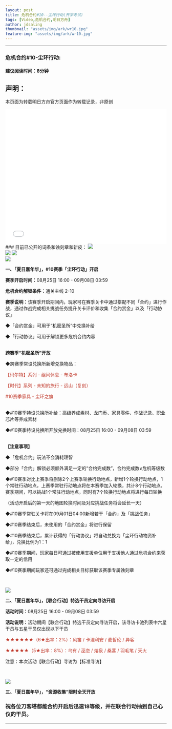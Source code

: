 ```yaml
---
layout: post
title: 危机合约#10--尘环行动(开学考试)
tags: [Video,危机合约,明日方舟]
author: jdsaling
thumbnail: "assets/img/ark/wr10.jpg"
feature-img: "assets/img/ark/wr10.jpg"
---
```


---
### 危机合约#10-尘环行动:
#### 建议阅读时间：8分钟  

## 声明：
本页面为转载明日方舟官方页面作为转载记录，非原创  

<iframe src="//player.bilibili.com/player.html?aid=429631073&bvid=BV14G411b7VF&cid=808398201&page=2" scrolling="no" border="0" height=420 width='100%' frameborder="no" framespacing="0" allowfullscreen="true"> </iframe>
### 目前已公开的词条和蚀刻章和新皮：  
<img src="https://lingasdj.github.io/Ling-Blog/assets/img/ark/wrn2tag.jpg"><br>
<img src="https://lingasdj.github.io/Ling-Blog/assets/img/ark/wrnskz2.jpg">
<img src="https://lingasdj.github.io/Ling-Blog/assets/img/ark/wrt.jpg">
<div class="media-wrap image-wrap"><img class="media-wrap image-wrap" src="https://ak.hycdn.cn/announce/images/20220803/1faca1eec019190ba089d581ed0c2c32"></div><p><strong>一、「夏日嘉年华」，#10赛季「尘环行动」开启</strong></p><p><strong>赛季开启时间：</strong>08月25日 16:00 - 09月08日 03:59</p><p><strong>危机合约解锁条件：</strong>通关主线 2-10</p><p><strong>赛季说明：</strong>该赛季开启期间内，玩家可在赛季关卡中通过搭配不同「合约」进行作战，通过作战完成相关挑战任务提升关卡评价和收集「合约赏金」以及「行动协议」</p><p>◆「合约赏金」可用于“机密圣所”中兑换补给</p><p>◆「行动协议」可用于解锁更多危机合约内容</p><p><br><strong>跨赛季“机密圣所”开放</strong></p><p>◆跨赛季常设兑换所新增兑换物品：</p><p><span style="color:#c0392b">【玛尔特】系列 - 组间休息 - 布洛卡</span></p><p><span style="color:#c0392b">【时代】系列 - 未知的旅行 - 远山（复刻）</span></p><p><span style="color:#c0392b">#10赛季家具 - 尘环之旗</span></p><p><br>◆#10赛季特设兑换所补给：高级养成素材、龙门币、家具零件、作战记录、职业芯片等养成素材</p><p>◆#10赛季特设兑换所开放兑换时间：08月25日 16:00 - 09月08日 03:59</p><p><br><strong>【注意事项】</strong></p><p>◆「危机合约」玩法不会消耗理智</p><p>◆部分「合约」解锁必须额外满足一定的“合约完成数”，合约完成数≠危机等级数</p><p>◆#10赛季对比上赛季将删除2个上赛季轮换行动地点，新增1个轮换行动地点，1个常驻行动地点，上赛季常驻行动地点将在本赛季加入轮换，共计8个行动地点。赛季期间，可以挑战1个常驻行动地点，同时有7个轮换行动地点将进行每日轮换</p><p>（活动开启后的第一天的地图轮换时间及对应挑战任务将会延长一天）</p><p>◆#10赛季常驻关卡将在09月01日04:00新增若干「合约」及「挑战任务」</p><p>◆#10赛季结束后，未使用的「合约赏金」将进行保留</p><p>◆#10赛季结束后，累计获得的「行动协议」将自动兑换为「尘环行动物资补给」，兑换比例为1：1</p><p>◆#10赛季期间，玩家每日可通过被使用支援单位用于支援他人通过危机合约来获取一定的信用</p><p>◆#10赛季期间玩家还可通过完成相关目标获取该赛季专属蚀刻章</p><p><br></p><div class="media-wrap image-wrap"><img class="media-wrap image-wrap" src="https://ak.hycdn.cn/announce/images/20220803/3483c66e10b5f4ec69aca6afad5164ad.jpg"></div><p><strong>二、「夏日嘉年华」，【联合行动】特选干员定向寻访开启</strong></p><p><strong>活动时间：</strong>08月25日 16:00 - 09月08日 03:59</p><p><strong>活动说明：</strong>活动期间【联合行动】特选干员定向寻访开启，该寻访卡池列表中六星干员与五星干员仅出现以下干员</p><p><span style="color:#c0392b">★★★★★★（6★出率：2%）：风笛 / 卡涅利安 / 麦哲伦 / 异客  </span></p><p><span style="color:#c0392b">★★★★★（5★出率：8%）：乌有 / 巫恋 / 熔泉 / 桑葚 / 羽毛笔 / 天火 </span></p><p>注意：本次活动【联合行动】寻访为【标准寻访】</p><p><br></p><div class="media-wrap image-wrap"><img class="media-wrap image-wrap" src="https://ak.hycdn.cn/announce/images/20220803/dd8066cd27cce21f03a43b05ea53c0b9.jpg"></div><p><strong>三、「夏日嘉年华」，“资源收集”限时全天开放</strong></p><p><strong>  

### 祝各位刀客塔都能合约开启后迅速18等级，并在联合行动抽到自己心仪的干员。

---